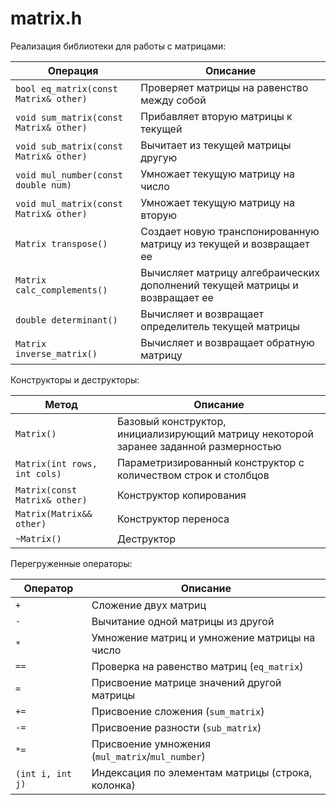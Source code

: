 # matrix.h
Реализация библиотеки для работы с матрицами:

| Операция    | Описание   |
| ----------- | ----------- |
| `bool eq_matrix(const Matrix& other)` | Проверяет матрицы на равенство между собой |
| `void sum_matrix(const Matrix& other)` | Прибавляет вторую матрицы к текущей |
| `void sub_matrix(const Matrix& other)` | Вычитает из текущей матрицы другую |
| `void mul_number(const double num)` | Умножает текущую матрицу на число |
| `void mul_matrix(const Matrix& other)` | Умножает текущую матрицу на вторую |
| `Matrix transpose()` | Создает новую транспонированную матрицу из текущей и возвращает ее |
| `Matrix calc_complements()` | Вычисляет матрицу алгебраических дополнений текущей матрицы и возвращает ее |
| `double determinant()` | Вычисляет и возвращает определитель текущей матрицы |
| `Matrix inverse_matrix()` | Вычисляет и возвращает обратную матрицу |

Конструкторы и деструкторы:

| Метод    | Описание   |
| ----------- | ----------- |
| `Matrix()` | Базовый конструктор, инициализирующий матрицу некоторой заранее заданной размерностью |  
| `Matrix(int rows, int cols)` | Параметризированный конструктор с количеством строк и столбцов | 
| `Matrix(const Matrix& other)` | Конструктор копирования |
| `Matrix(Matrix&& other)` | Конструктор переноса |
| `~Matrix()` | Деструктор |

Перегруженные операторы:

| Оператор    | Описание   |
| ----------- | ----------- |
| `+`      | Сложение двух матриц  |
| `-`   | Вычитание одной матрицы из другой |
| `*`  | Умножение матриц и умножение матрицы на число |
| `==`  | Проверка на равенство матриц (`eq_matrix`) |
| `=`  | Присвоение матрице значений другой матрицы |
| `+=`  | Присвоение сложения (`sum_matrix`)   |
| `-=`  | Присвоение разности (`sub_matrix`) |
| `*=`  | Присвоение умножения (`mul_matrix`/`mul_number`) |
| `(int i, int j)`  | Индексация по элементам матрицы (строка, колонка) |
